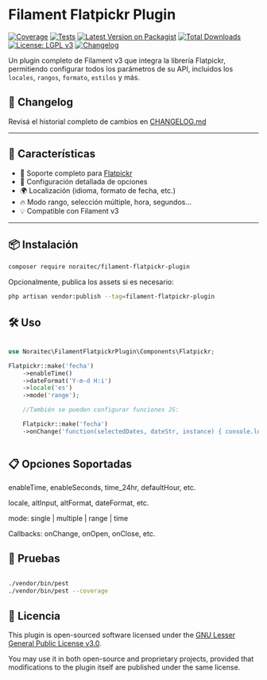 # Filament Flatpickr Plugin

[![Coverage](https://codecov.io/gh/Noraitec/filament-flatpickr-plugin/branch/main/graph/badge.svg)](https://codecov.io/gh/Noraitec/filament-flatpickr-plugin)
[![Tests](https://github.com/usuario/repo/actions/workflows/tests.yml/badge.svg)](https://github.com/usuario/repo/actions/workflows/tests.yml)
[![Latest Version on Packagist](https://img.shields.io/packagist/v/noraitec/filament-flatpickr-plugin.svg)](https://packagist.org/packages/noraitec/filament-flatpickr-plugin)
[![Total Downloads](https://img.shields.io/packagist/dt/noraitec/filament-flatpickr-plugin.svg)](https://packagist.org/packages/noraitec/filament-flatpickr-plugin)
[![License: LGPL v3](https://img.shields.io/badge/License-LGPL%20v3-blue.svg)](https://www.gnu.org/licenses/lgpl-3.0)
[![Changelog](https://img.shields.io/badge/changelog-keepachangelog-brightgreen.svg)](https://keepachangelog.com/en/1.0.0/)




Un plugin completo de Filament v3 que integra la librería Flatpickr, permitiendo configurar todos los parámetros de su API, incluidos los `locales`, `rangos`, `formato`, `estilos` y más.


## 🧾 Changelog

Revisá el historial completo de cambios en [CHANGELOG.md](./CHANGELOG.md)

---

## 🚀 Características

- 📅 Soporte completo para [Flatpickr](https://flatpickr.js.org/)
- 🧩 Configuración detallada de opciones
- 🌍 Localización (idioma, formato de fecha, etc.)
- 🔥 Modo rango, selección múltiple, hora, segundos...
- 💡 Compatible con Filament v3

---

## 📦 Instalación

```bash
composer require noraitec/filament-flatpickr-plugin

```

Opcionalmente, publica los assets si es necesario:

```bash
php artisan vendor:publish --tag=filament-flatpickr-plugin

```

## 🛠️ Uso





```php

use Noraitec\FilamentFlatpickrPlugin\Components\Flatpickr;

Flatpickr::make('fecha')
    ->enableTime()
    ->dateFormat('Y-m-d H:i')
    ->locale('es')
    ->mode('range');

    //También se pueden configurar funciones JS:

    Flatpickr::make('fecha')
    ->onChange('function(selectedDates, dateStr, instance) { console.log(dateStr); }');



```

## 📋 Opciones Soportadas

enableTime, enableSeconds, time_24hr, defaultHour, etc.

locale, altInput, altFormat, dateFormat, etc.

mode: single | multiple | range | time

Callbacks: onChange, onOpen, onClose, etc.

## 🧪 Pruebas


```bash

./vendor/bin/pest
./vendor/bin/pest --coverage

```

## 📄 Licencia


This plugin is open-sourced software licensed under the [GNU Lesser General Public License v3.0](https://www.gnu.org/licenses/lgpl-3.0.html).

You may use it in both open-source and proprietary projects, provided that modifications to the plugin itself are published under the same license.